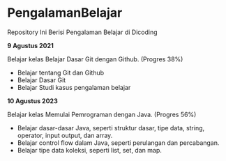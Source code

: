 # PengalamanBelajar
Repository Ini Berisi Pengalaman Belajar di Dicoding

**9 Agustus 2021**

Belajar kelas Belajar Dasar Git dengan Github. (Progres 38%)
* Belajar tentang Git dan Github
* Belajar Dasar Git
* Belajar Studi kasus pengalaman belajar

**10 Agustus 2023**

Belajar kelas Memulai Pemrograman dengan Java. (Progres 56%)
* Belajar dasar-dasar Java, seperti struktur dasar, tipe data, string, operator, input output, dan array.
* Belajar control flow dalam Java, seperti perulangan dan percabangan.
* Belajar tipe data koleksi, seperti list, set, dan map.

